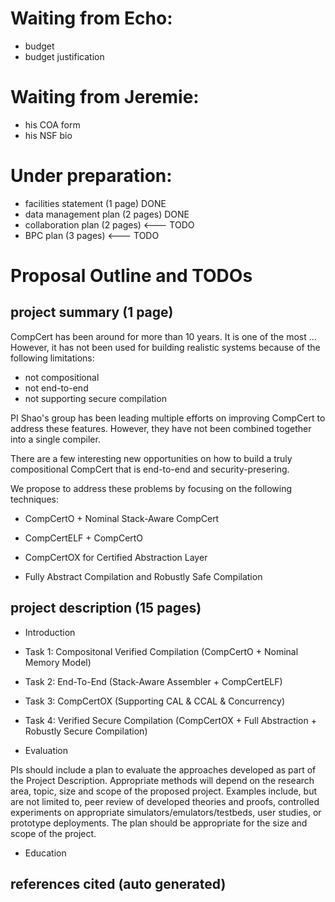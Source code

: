 # Waiting from Echo:

- budget
- budget justification

# Waiting from Jeremie:

- his COA form
- his NSF bio

# Under preparation:

- facilities statement (1 page)     DONE
- data management plan (2 pages)    DONE
- collaboration plan (2 pages)      <--- TODO
- BPC plan (3 pages)                <--- TODO

# Proposal Outline and TODOs

## project summary (1 page)

CompCert has been around for more than 10 years. It is one of the
most ... However, it has not been used for building realistic systems
because of the following limitations:

- not compositional 
- not end-to-end
- not supporting secure compilation

PI Shao's group has been leading multiple efforts on
improving CompCert to address these features. However, they have
not been combined together into a single compiler.

There are a few interesting new opportunities on how to build
a truly compositional CompCert that is end-to-end and security-presering.
  
We propose to address these problems by focusing on the following
techniques:

- CompCertO + Nominal Stack-Aware CompCert

- CompCertELF + CompCertO

- CompCertOX for Certified Abstraction Layer

- Fully Abstract Compilation and Robustly Safe Compilation

## project description (15 pages)

- Introduction

- Task 1: Compositonal Verified Compilation
    (CompCertO + Nominal Memory Model)

- Task 2: End-To-End (Stack-Aware Assembler + CompCertELF)

- Task 3: CompCertOX (Supporting CAL & CCAL & Concurrency)

- Task 4: Verified Secure Compilation
    (CompCertOX + Full Abstraction + Robustly Secure Compilation)

- Evaluation

PIs should include a plan to evaluate the approaches developed as part
of the Project Description. Appropriate methods will depend on the
research area, topic, size and scope of the proposed project. Examples
include, but are not limited to, peer review of developed theories and
proofs, controlled experiments on appropriate
simulators/emulators/testbeds, user studies, or prototype
deployments. The plan should be appropriate for the size and scope of
the project.

- Education 

## references cited (auto generated)

